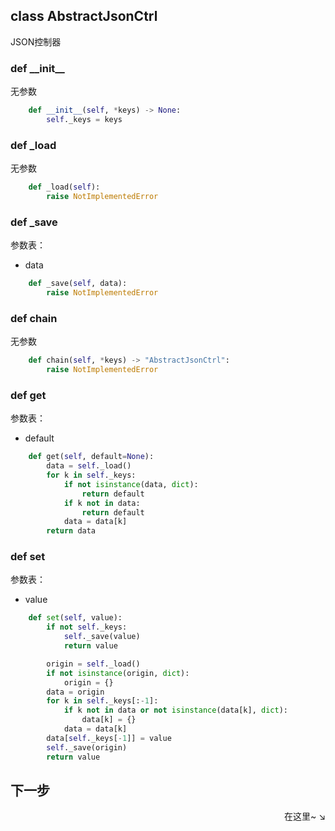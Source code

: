 ## class AbstractJsonCtrl
JSON控制器

### def \_\_init\_\_


无参数

```py
    def __init__(self, *keys) -> None:
        self._keys = keys
```

### def _load


无参数

```py
    def _load(self):
        raise NotImplementedError
```

### def _save


参数表：

- data

```py
    def _save(self, data):
        raise NotImplementedError
```

### def chain


无参数

```py
    def chain(self, *keys) -> "AbstractJsonCtrl":
        raise NotImplementedError
```

### def get


参数表：

- default

```py
    def get(self, default=None):
        data = self._load()
        for k in self._keys:
            if not isinstance(data, dict):
                return default
            if k not in data:
                return default
            data = data[k]
        return data
```

### def set


参数表：

- value

```py
    def set(self, value):
        if not self._keys:
            self._save(value)
            return value

        origin = self._load()
        if not isinstance(origin, dict):
            origin = {}
        data = origin
        for k in self._keys[:-1]:
            if k not in data or not isinstance(data[k], dict):
                data[k] = {}
            data = data[k]
        data[self._keys[-1]] = value
        self._save(origin)
        return value
```

## 下一步

<div align="right">
    在这里~ ↘
</div>
